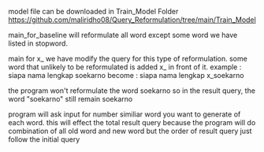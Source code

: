 model file can be downloaded in Train_Model Folder
https://github.com/maliridho08/Query_Reformulation/tree/main/Train_Model

main_for_baseline will reformulate all word except some word we have listed in stopword.


main for x_ 
we have modify the query for this type of reformulation.
some word that unlikely to be reformulated is added x_ in front of it.
example : siapa nama lengkap soekarno
become : siapa nama lengkap x_soekarno

the program won't reformulate the word soekarno
so in the result query, the word "soekarno" still remain soekarno


program will ask input for number similiar word you want to generate of each word.
this will effect the total result query
because the program will do combination of all old word and new word
but the order of result query just follow the initial query
